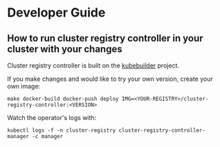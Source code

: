 # Developer Guide

## How to run cluster registry controller in your cluster with your changes

Cluster registry controller is built on the [kubebuilder](https://github.com/kubernetes-sigs/kubebuilder) project.

If you make changes and would like to try your own version, create your own image:

    make docker-build docker-push deploy IMG=<YOUR-REGISTRY>/cluster-registry-controller:<VERSION>

Watch the operator's logs with:

    kubectl logs -f -n cluster-registry cluster-registry-controller-manager -c manager
